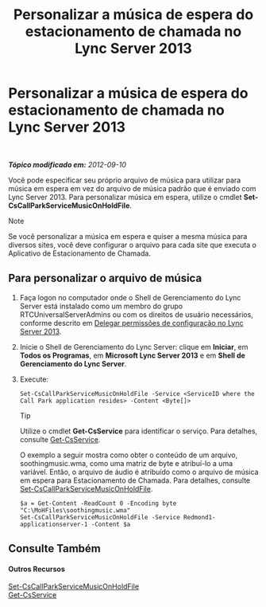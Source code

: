 ﻿---
title: Personalizar a música de espera do estacionamento de chamada no Lync Server 2013
TOCTitle: Personalizar a música de espera do estacionamento de chamada no Lync Server 2013
ms:assetid: 3d78e6f9-a4ae-49f4-a89f-4515acb49dac
ms:mtpsurl: https://technet.microsoft.com/pt-br/library/JJ688031(v=OCS.15)
ms:contentKeyID: 49886186
ms.date: 05/19/2016
mtps_version: v=OCS.15
ms.translationtype: HT
---

# Personalizar a música de espera do estacionamento de chamada no Lync Server 2013

 

_**Tópico modificado em:** 2012-09-10_

Você pode especificar seu próprio arquivo de música para utilizar para música em espera em vez do arquivo de música padrão que é enviado com Lync Server 2013. Para personalizar música em espera, utilize o cmdlet **Set-CsCallParkServiceMusicOnHoldFile**.

> [!note]  
> Se você personalizar a música em espera e quiser a mesma música para diversos sites, você deve configurar o arquivo para cada site que executa o Aplicativo de Estacionamento de Chamada.

## Para personalizar o arquivo de música

1.  Faça logon no computador onde o Shell de Gerenciamento do Lync Server está instalado como um membro do grupo RTCUniversalServerAdmins ou com os direitos de usuário necessários, conforme descrito em [Delegar permissões de configuração no Lync Server 2013](lync-server-2013-delegate-setup-permissions.md).

2.  Inicie o Shell de Gerenciamento do Lync Server: clique em **Iniciar**, em **Todos os Programas**, em **Microsoft Lync Server 2013** e em **Shell de Gerenciamento do Lync Server**.

3.  Execute:
    
        Set-CsCallParkServiceMusicOnHoldFile -Service <ServiceID where the Call Park application resides> -Content <Byte[]>
    

    > [!TIP]
    > Utilize o cmdlet <STRONG>Get-CsService</STRONG> para identificar o serviço. Para detalhes, consulte <A href="https://docs.microsoft.com/en-us/powershell/module/skype/Get-CsService">Get-CsService</A>.

    
    O exemplo a seguir mostra como obter o conteúdo de um arquivo, soothingmusic.wma, como uma matriz de byte e atribuí-lo a uma variável. Então, o arquivo de áudio é atribuído como o arquivo de música em espera para Estacionamento de Chamada. Para detalhes, consulte [Set-CsCallParkServiceMusicOnHoldFile](https://docs.microsoft.com/en-us/powershell/module/skype/Set-CsCallParkServiceMusicOnHoldFile).
    
        $a = Get-Content -ReadCount 0 -Encoding byte "C:\MoHFiles\soothingmusic.wma"
        Set-CsCallParkServiceMusicOnHoldFile -Service Redmond1-applicationserver-1 -Content $a

## Consulte Também

#### Outros Recursos

[Set-CsCallParkServiceMusicOnHoldFile](https://docs.microsoft.com/en-us/powershell/module/skype/Set-CsCallParkServiceMusicOnHoldFile)  
[Get-CsService](https://docs.microsoft.com/en-us/powershell/module/skype/Get-CsService)

